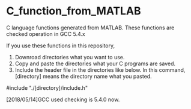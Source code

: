 # C_function_from_MATLAB
C language functions generated from MATLAB. These functions are checked operation in GCC 5.4.x 

If you use these functions in this repository, 
1. Downroad directories what you want to use.
2. Copy and paste the directories what your C programs are saved.
3. Include the header file in the directories like below. In this command, [directory] means the directory name what you pasted.
          
#include "./[directory]/include.h"


[2018/05/14]GCC used checking is 5.4.0 now.
